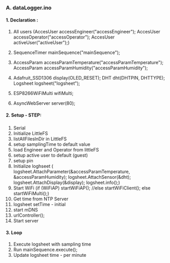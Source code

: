 ### A. dataLogger.ino
#### 1. Declaration :
####
1. All users (AccesUser accessEngineer("accessEngineer");
AccesUser accessOperator("accessOperator");
AccesUser activeUser("activeUser");)

2. SequenceTimer   mainSequence("mainSequence");

3. AccessParam accessParamTemperature("accessParamTemperature");
AccessParam accessParamHumidity("accessParamHumidity");

4. Adafruit_SSD1306 display(OLED_RESET);
DHT dht(DHTPIN, DHTTYPE);
Logsheet logsheet("logsheet");

5. ESP8266WiFiMulti wifiMulti;
6. AsyncWebServer server(80);

#### 2. Setup - STEP:
#####
1. Serial
2. Initialize LittleFS
3. listAllFilesInDir in LittleFS
4. setup samplingTime to default value
5. load Engineer and Operator from littleFS
6. setup active user to default (guest)
7. setup pin
8. Initialize loghseet (
  logsheet.AttachParameter(&accessParamTemperature, &accessParamHumidity);
  logsheet.AttachSensor(&dht);
  logsheet.AttachDisplay(&display);
  logsheet.info();)
9. Start WiFi
  (if (WiFiAP) startWiFiAP();
  //else startWiFiClient();
  else startWiFiMulti();)
10. Get time from NTP Server
11. logsheet setTime - initial
12. start mDNS
13. urlController();
14. Start server

#### 3. Loop
####
1. Execute logsheet with sampling time
2. Run mainSequence.execute();
3. Update logsheet time - per minute
